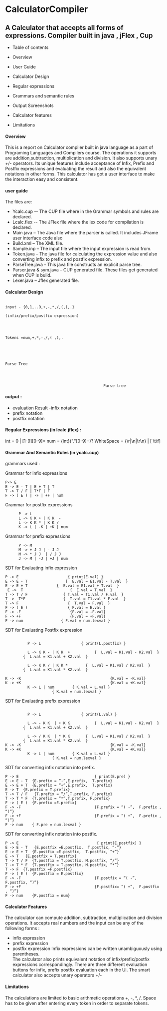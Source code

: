 # CalculatorCompiler
## A Calculator that accepts all forms of expressions. Compiler built in java , jFlex , Cup 
- Table of contents

- Overview
- User Guide
- Calculator Design 
- Regular expressions
- Grammars and semantic rules
- Output Screenshots
- Calculator features
- Limitations




#### Overview
This is a report on Calculator compiler built in java language as a part of Programing Languages and Compilers course. The operations it supports are addition,subtraction, multiplication and division. It also supports unary +/- operators. 
Its unique features include acceptance of Infix, Prefix and Postfix expressions and evaluating the result and also the equivalent notations in other forms.
This calculator has got a user interface to make the interaction easy and consistent.
#### user guide
The files are:
- Ycalc.cup  -- The CUP file where in the Grammar symbols and rules are declared.
- Lcalc.flex  -- The JFlex file where the lex code for compilation is declared.
- Main.java – The Java file where the parser is called. It includes JFrame user interface code also
- Build.xml – The XML file.
- Sample.inp – The input file where the input expression is read from.
- Token.java – The java file for calculating the expression value and also converting infix to prefix and postfix expression.
- ParseTree.java - This java file constructs an explicit parse tree.
- Parser.java & sym.java – CUP generated file. These files get generated when CUP is build.
- Lexer.java – Jflex generated file.



#### Calculator Design

                                                                                  input - {0,1,..9,+,-,*,/,(,),.}
                                                                                                             (infix/prefix/postfix expression)



                                                                                                                                Tokens =num,+,*,-,/,( ,),.
                                                                                                                              



                                                                                                                               Parse Tree




	                                            Parse tree

#### output :

- evaluation Result
-infix notation
- prefix notation
- postfix notation




#### Regular Expressions (in lcalc.jflex) : 
          
int = 0 | [1-9][0-9]*
num = {int}("."[0-9]+)?
WhiteSpace     = {\r|\n|\r\n} | [ \t\f]


#### Grammar And Semantic Rules (in ycalc.cup)

grammars used :

Grammar for infix expressions
```
P-> E
E -> E - T | E + T | T
T -> T / F | T*F | F
F -> ( E ) | -F | +F | num
```
Grammar for postfix expressions

          P -> L
          L -> K K + | K K  - 
          L -> K K * | K K /
          K -> L | -K | +K | num
         
         


 Grammar for prefix expressions

          P -> M
          M -> + J J | - J J
          M -> * J J  | / J J 
          J -> M | -J | +J | num


SDT for Evaluating infix  expression
```
P -> E                      { print(E.val) }
E -> E - T                 {  E.val = E1.val - T.val  }
E -> E + T             {  E.val = E1.val + T.val  }
 E ->  T                     {  E.val = T.val  }
T -> T / F                { T.val = T1.val / F.val  }
T ->  T*F                 {  T.val = T1.val * F.val  }
T -> F                      {  T.val = F.val  }
F -> ( E )                  { F.val = E.val }
F -> -F                      {F.val = -F.val}
F -> +F                      {F.val = +F.val}
F -> num                 { F.val = num.lexval }

```

SDT for Evaluating Postfix  expression          
```

          P -> L          	      { print(L.postfix) }

          L -> K K - | K K  +   		{  L.val = K1.val - K2.val  }
		{  L.val = K1.val + K2.val  }

          L -> K K / | K K *		{  L.val = K1.val / K2.val  }
		{  L.val = K1.val * K2.val  }
          
K -> -K                                        {K.val = -K.val}
K -> +K                                        {K.val = +K.val}
          K -> L | num	      { K.val = L.val }
             		 { K.val = num.lexval }

```

SDT for Evaluating prefix  expression

```

          P -> L          	      { print(L.val) }

          L -> - K K  | + K K     		{  L.val = K1.val - K2.val  }
		{  L.val = K1.val + K2.val  }

          L -> / K K  | * K K 		{  L.val = K1.val / K2.val  }
		{  L.val = K1.val * K2.val  }
K -> -K                                        {K.val = -K.val}
K -> +K                                        {K.val = +K.val}
          K -> L | num	      { K.val = L.val }
             		 { K.val = num.lexval }

```

SDT for converting infix notation into prefix.

```
P -> E                                  { print(E.pre) }
E -> E - T 	{E.prefix = “-”,E.prefix,  T.prefix}
E -> E + T 	{E.prefix = “+”,E.prefix,  T.prefix}
E -> T 	{E.prefix = T.prefix}
T -> T / F	 {T.prefix = “/”,T.prefix, F.prefix}
T -> T * F 	{T.prefix = “*”,T.prefix, F.prefix}
F -> ( E ) 	{F.prefix =E.prefix}
F -> -F                                 {F.prefix = “( -”,  F.prefix , “)”}
F -> +F                                 {F.prefix = “( +”,  F.prefix , “)”}
F -> num 	{ F.pre = num.lexval }

```



SDT for converting infix notation into postfix.

```
P -> E                                   { print(E.postfix) }
E -> E - T	 {E.postfix =E.postfix,  T.postfix, “-”}
E -> E + T 	{E.postfix =E.postfix,  T.postfix, “+”}
E -> T	 {E.postfix = T.postfix}
T -> T / F 	{T.postfix = T.postfix, M.postfix, “/”}
T -> T * F 	{T.postfix = T.postfix, M.postfix, “*”}
T -> F 	{T.postfix =F.postfix}
F -> ( E ) 	{F.postfix = E.postfix}
F -> -F                                 {F.postfix = “( -”,  F.postfix, “)”}
F -> +F                                 {F.postfix= “( +”,  F.postfix , “)”}
F -> num 	{P.postfix = num}

```



#### Calculator Features

The calculator can compute addition, subtraction, multiplication and division operations.
It accepts real numbers and the input can be any of the following forms :
- infix expression
- prefix expression
- postfix expression
Infix expressions can be written unambiguously using parentheses.                           	
The calculator also prints equivalent notation of infix/prefix/postfix expressions correspondingly.
There are three different evaluation buttons for infix, prefix postfix evaluation each in the UI.
The smart calculator also accepts unary operators +/-


#### Limitations 
The calculations are limited to basic arithmetic operations +, -, *, /.
Space has to be given after entering every token in order to separate tokens. 
